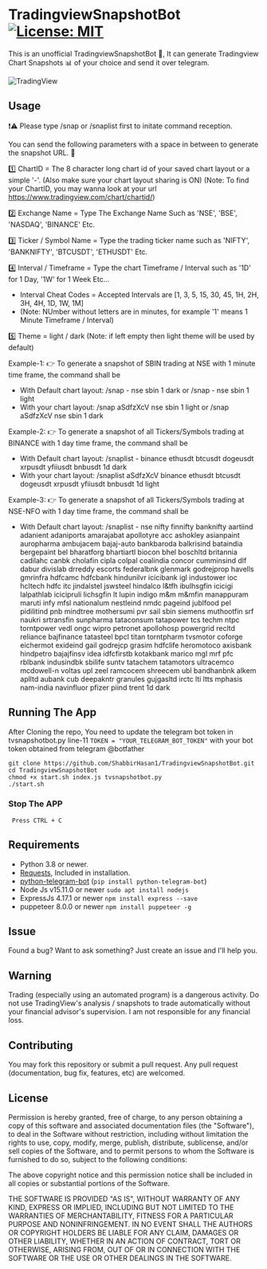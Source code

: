# TradingviewSnapshotBot [![License: MIT](https://img.shields.io/badge/License-MIT-yellow.svg)](https://opensource.org/licenses/MIT) 
This is an unofficial TradingviewSnapshotBot 🤖, It can generate Tradingview Chart Snapshots 📊 of your choice and send it over telegram.

![TradingView](https://raw.githubusercontent.com/ShabbirHasan1/TradingviewSnapshotBot/main/images/bot.gif)

## Usage
❗️⚠️ Please type /snap or /snaplist first to initate command reception.

  You can send the following parameters with a space in between to generate the snapshot URL. 🚀

  1️⃣ ChartID = The 8 character long chart id of your saved chart layout or a simple '-'. (Also make sure your chart layout sharing is ON)
  (Note: To find your ChartID, you may wanna look at your url https://www.tradingview.com/chart/chartid/)
  
  2️⃣ Exchange Name = Type The Exchange Name Such as 'NSE', 'BSE', 'NASDAQ', 'BINANCE' Etc.

  3️⃣ Ticker / Symbol Name = Type the trading ticker name such as 'NIFTY', 'BANKNIFTY', 'BTCUSDT', 'ETHUSDT' Etc.

  4️⃣ Interval / Timeframe = Type the chart Timeframe / Interval such as '1D' for 1 Day, '1W' for 1 Week Etc...
  - Interval Cheat Codes = Accepted Intervals are [1, 3, 5, 15, 30, 45, 1H, 2H, 3H, 4H, 1D, 1W, 1M]
  - (Note: NUmber without letters are in minutes, for example '1' means 1 Minute Timeframe / Interval)

  5️⃣ Theme = light / dark (Note: if left empty then light theme will be used by default)

  Example-1: 👉 To generate a snapshot of SBIN trading at NSE with 1 minute time frame, the command shall be
  - With Default chart layout: /snap - nse sbin 1 dark    or    /snap - nse sbin 1 light
  - With your chart layout: /snap aSdfzXcV nse sbin 1 light     or /snap aSdfzXcV nse sbin 1 dark

  Example-2: 👉 To generate a snapshot of all Tickers/Symbols trading at BINANCE with 1 day time frame, the command shall be
  - With Default chart layout: /snaplist - binance ethusdt btcusdt dogeusdt xrpusdt yfiiusdt bnbusdt 1d dark
  - With your chart layout: /snaplist aSdfzXcV binance ethusdt btcusdt dogeusdt xrpusdt yfiiusdt bnbusdt 1d light

  Example-3: 👉 To generate a snapshot of all Tickers/Symbols trading at NSE-NFO with 1 day time frame, the command shall be
  - With Default chart layout: /snaplist - nse nifty finnifty banknifty aartiind adanient adaniports amarajabat apollotyre acc ashokley asianpaint auropharma ambujacem bajaj-auto bankbaroda balkrisind bataindia bergepaint bel bharatforg bhartiartl biocon bhel boschltd britannia cadilahc canbk cholafin cipla colpal coalindia concor cumminsind dlf dabur divislab drreddy escorts federalbnk glenmark godrejprop havells gmrinfra hdfcamc hdfcbank hindunilvr icicibank igl industower ioc hcltech hdfc itc jindalstel jswsteel hindalco l&tfh ibulhsgfin icicigi lalpathlab icicipruli lichsgfin lt lupin indigo m&m m&mfin manappuram maruti infy mfsl nationalum nestleind nmdc pageind jublfood pel pidilitind pnb mindtree mothersumi pvr sail sbin siemens muthootfin srf naukri srtransfin sunpharma tataconsum tatapower tcs techm ntpc torntpower vedl ongc wipro petronet apollohosp powergrid recltd reliance bajfinance tatasteel bpcl titan torntpharm tvsmotor coforge eichermot exideind gail godrejcp grasim hdfclife heromotoco axisbank hindpetro bajajfinsv idea idfcfirstb kotakbank marico mgl mrf pfc rblbank indusindbk sbilife suntv tatachem tatamotors ultracemco mcdowell-n voltas upl zeel ramcocem shreecem ubl bandhanbnk alkem aplltd aubank cub deepakntr granules gujgasltd irctc lti ltts mphasis nam-india navinfluor pfizer piind trent 1d dark

## Running The App
  After Cloning the repo, You need to update the telegram bot token in tvsnapshotbot.py line-11 ```TOKEN = "YOUR_TELEGRAM_BOT_TOKEN"``` with your bot token obtained from telegram @botfather

  ```
  git clone https://github.com/ShabbirHasan1/TradingviewSnapshotBot.git
  cd TradingviewSnapshotBot
  chmod +x start.sh index.js tvsnapshotbot.py
  ./start.sh
  ```
### Stop The APP
  ``` Press CTRL + C```

## Requirements
 - Python 3.8 or newer.
 - [Requests](https://pypi.org/project/requests/), Included in installation.
 - [python-telegram-bot](https://pypi.org/project/python-telegram-bot/) (```pip install python-telegram-bot```)
 - Node Js v15.11.0 or newer ```sudo apt install nodejs```
 - ExpressJs 4.17.1 or newer ```npm install express --save```
 - puppeteer 8.0.0 or newer ```npm install puppeteer -g```

## Issue
 Found a bug? Want to ask something? Just create an issue and I'll help you.
  
## Warning
 Trading (especially using an automated program) is a dangerous activity. Do not use TradingView's analysis / snapshots to trade automatically without your financial advisor's supervision. I am not responsible for any financial loss.

## Contributing
 You may fork this repository or submit a pull request. Any pull request (documentation, bug fix, features, etc) are welcomed.

## License
 Permission is hereby granted, free of charge, to any person obtaining a copy of this software and associated documentation files (the "Software"), to deal in the Software without restriction, including without limitation the rights to use, copy, modify, merge, publish, distribute, sublicense, and/or sell copies of the Software, and to permit persons to whom the Software is furnished to do so, subject to the following conditions:

 The above copyright notice and this permission notice shall be included in all copies or substantial portions of the Software.

 THE SOFTWARE IS PROVIDED "AS IS", WITHOUT WARRANTY OF ANY KIND, EXPRESS OR IMPLIED, INCLUDING BUT NOT LIMITED TO THE WARRANTIES OF MERCHANTABILITY, FITNESS FOR A PARTICULAR PURPOSE AND NONINFRINGEMENT. IN NO EVENT SHALL THE AUTHORS OR COPYRIGHT HOLDERS BE LIABLE FOR ANY CLAIM, DAMAGES OR OTHER LIABILITY, WHETHER IN AN ACTION OF CONTRACT, TORT OR OTHERWISE, ARISING FROM, OUT OF OR IN CONNECTION WITH THE SOFTWARE OR THE USE OR OTHER DEALINGS IN THE SOFTWARE. 
